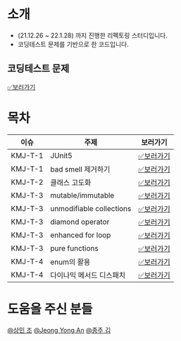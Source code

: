 # 소개

* (21.12.26 ~ 22.1.28) 까지 진행한 리펙토링 스터디입니다.
* 코딩테스트 문제를 기반으로 한 코드입니다.

## 코딩테스트 문제
[✅보러가기](https://hli-dev.jetbrains.space/p/kmj/documents/Lessons-learned-in-the-first-project/a/%ED%95%9C%ED%99%94%EC%83%9D%EB%AA%85-%EC%BD%94%EB%94%A9%ED%85%8C%EC%8A%A4%ED%8A%B8-3%EB%B2%88%EB%AC%B8%EC%A0%9C)
# 목차

|이슈|주제|보러가기|
|---|---|---|
|KMJ-T-1|JUnit5|[✅보러가기](https://hli-dev.jetbrains.space/p/kmj/documents/Lessons-learned-in-the-first-project/a/JUnit5)| 
|KMJ-T-1|bad smell 제거하기|[✅보러가기](https://hli-dev.jetbrains.space/p/kmj/documents/Lessons-learned-in-the-first-project/a/Bad-smells-in-code-%EC%A0%9C%EA%B1%B0%ED%95%98%EA%B8%B0)| 
|KMJ-T-2|클래스 고도화|[✅보러가기](https://hli-dev.jetbrains.space/p/kmj/documents/Lessons-learned-in-the-first-project/a/Calendar-%ED%81%B4%EB%9E%98%EC%8A%A4%EB%A5%BC-OOP%EB%8B%B5%EA%B2%8C-%EA%B3%A0%EB%8F%84%ED%99%94)| 
|KMJ-T-3|mutable/immutable|[✅보러가기](https://hli-dev.jetbrains.space/p/kmj/documents/Lessons-learned-in-the-first-project/a/mutable-vs-immutable)| 
|KMJ-T-3|unmodifiable collections|[✅보러가기](https://hli-dev.jetbrains.space/p/kmj/documents/Lessons-learned-in-the-first-project/a/unmodifiable-collections)| 
|KMJ-T-3|diamond operator|[✅보러가기](https://hli-dev.jetbrains.space/p/kmj/documents/Lessons-learned-in-the-first-project/a/diamond-operator)| 
|KMJ-T-3|enhanced for loop|[✅보러가기](https://hli-dev.jetbrains.space/p/kmj/documents/Lessons-learned-in-the-first-project/a/enhanced-for-loop)| 
|KMJ-T-3|pure functions|[✅보러가기](https://hli-dev.jetbrains.space/p/kmj/documents/Lessons-learned-in-the-first-project/a/pure-functions)| 
|KMJ-T-4|enum의 활용|[✅보러가기](https://hli-dev.jetbrains.space/p/kmj/documents/Lessons-learned-in-the-first-project/a/enum%EC%9D%98-%ED%99%9C%EC%9A%A9)|
|KMJ-T-4|다이나믹 메서드 디스패치|[✅보러가기](https://hli-dev.jetbrains.space/p/kmj/documents/Lessons-learned-in-the-first-project/a/%EB%8B%A4%EC%9D%B4%EB%82%98%EB%AF%B9-%EB%A9%94%EC%84%9C%EB%93%9C-%EB%94%94%EC%8A%A4%ED%8C%A8%EC%B9%98)|

# 도움을 주신 분들

[@상민 조](https://hli-dev.jetbrains.space/m/smcho)
[@Jeong Yong An](https://hli-dev.jetbrains.space/m/antop)
[@종주 김](https://hli-dev.jetbrains.space/m/jjongju8790)
